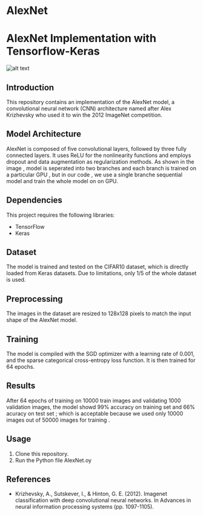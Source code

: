 # AlexNet

# AlexNet Implementation with Tensorflow-Keras

![alt text](https://th.bing.com/th/id/R.b5bd0f70b4bd3c335417112a329fdd56?rik=j3Vwi5BKfTA2WQ&riu=http%3a%2f%2fleiblog.wang%2fstatic%2fimage%2f2020%2f10%2fTL5kcp.jpg&ehk=ukswjG1YAvpxb1nyrcxHvBx4LQw8vplnNQFTk0BQPrA%3d&risl=&pid=ImgRaw&r=0)


## Introduction

This repository contains an implementation of the AlexNet model, a convolutional neural network (CNN) architecture named after Alex Krizhevsky who used it to win the 2012 ImageNet competition. 

## Model Architecture

AlexNet is composed of five convolutional layers, followed by three fully connected layers. It uses ReLU for the nonlinearity functions and employs dropout and data augmentation as regularization methods. As shown in the image , model is seperated into two branches and each branch is trained on a particular GPU , but in our code , we use a single branche sequential model and train the whole model on on GPU.

## Dependencies

This project requires the following libraries:
- TensorFlow
- Keras

## Dataset

The model is trained and tested on the CIFAR10 dataset, which is directly loaded from Keras datasets. Due to limitations, only 1/5 of the whole dataset is used.

## Preprocessing

The images in the dataset are resized to 128x128 pixels to match the input shape of the AlexNet model.

## Training

The model is compiled with the SGD optimizer with a learning rate of 0.001, and the sparse categorical cross-entropy loss function. It is then trained for 64 epochs.

## Results

After 64 epochs of training on 10000 train images and validating 1000 validation images, the model showd 99% accuracy on training set and 66% acuracy on test set ; which is acceptable because we used only 10000 images out of 50000 images for training .

## Usage

1. Clone this repository.
2. Run the Python file AlexNet.oy

## References

- Krizhevsky, A., Sutskever, I., & Hinton, G. E. (2012). Imagenet classification with deep convolutional neural networks. In Advances in neural information processing systems (pp. 1097-1105).

